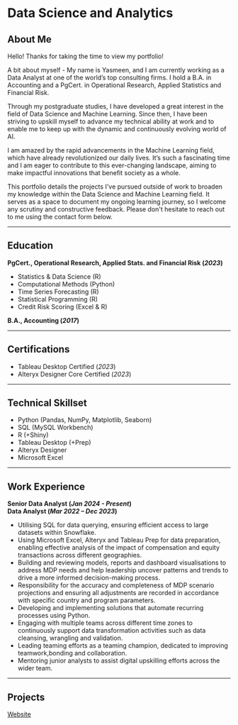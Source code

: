 # Data Science and Analytics

## About Me
Hello! Thanks for taking the time to view my portfolio!

A bit about myself - My name is Yasmeen, and I am currently working as a Data Analyst at one of the world’s top consulting firms. I hold a B.A. in Accounting and a PgCert. in Operational Research, Applied Statistics and Financial Risk. 

Through my postgraduate studies, I have developed a great interest in the field of Data Science and Machine Learning. Since then, I have been striving to upskill myself to advance my technical ability at work and to enable me to keep up with the dynamic and continuously evolving world of AI. 

I am amazed by the rapid advancements in the Machine Learning field, which have already revolutionized our daily lives. It’s such a fascinating time and I am eager to contribute to this ever-changing landscape, aiming to make impactful innovations that benefit society as a whole.

This portfolio details the projects I've pursued outside of work to broaden my knowledge within the Data Science and Machine Learning field. It serves as a space to document my ongoing learning journey, so I welcome any scrutiny and constructive feedback. Please don't hesitate to reach out to me using the contact form below.
___
## Education
**PgCert., Operational Research, Applied Stats. and Financial Risk (_2023_)**
- Statistics & Data Science (R)
- Computational Methods (Python)
- Time Series Forecasting (R)
- Statistical Programming (R)
- Credit Risk Scoring (Excel & R)

**B.A., Accounting (_2017_)**
___
## Certifications
- Tableau Desktop Certified (_2023_)
- Alteryx Designer Core Certified (_2023_)
___
## Technical Skillset
- Python (Pandas, NumPy, Matplotlib, Seaborn)
- SQL (MySQL Workbench)
- R (+Shiny) 
- Tableau Desktop (+Prep)
- Alteryx Designer
- Microsoft Excel
___
## Work Experience
**Senior Data Analyst (_Jan 2024 - Present_)**
<br>**Data Analyst (_Mar 2022 – Dec 2023_)**
- Utilising SQL for data querying, ensuring efficient access to large datasets within Snowflake.
- Using Microsoft Excel, Alteryx and Tableau Prep for data preparation, enabling effective analysis of the impact of compensation and equity transactions across different geographies.
- Building and reviewing models, reports and dashboard visualisations to address MDP needs and help leadership uncover patterns and trends to drive a more informed decision-making process.
- Responsibility for the accuracy and completeness of MDP scenario projections and ensuring all adjustments are recorded in accordance with specific country and program parameters.
- Developing and implementing solutions that automate recurring processes using Python.
- Engaging with multiple teams across different time zones to continuously support data transformation activities such as data cleansing, wrangling and validation.
- Leading teaming efforts as a teaming champion, dedicated to improving teamwork,bonding and collaboration.
- Mentoring junior analysts to assist digital upskilling efforts across the wider team.
___
## Projects
[Website](https://yasmeen-portfolio.squarespace.com/)
